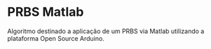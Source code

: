 # PRBS Matlab
Algoritmo destinado a aplicação de um PRBS via Matlab utilizando a plataforma Open Source Arduino.
